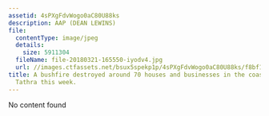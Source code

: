 ```yaml
---
assetid: 4sPXgFdvWogo0aC80U88ks
description: AAP (DEAN LEWINS)
file:
  contentType: image/jpeg
  details:
    size: 5911304
  fileName: file-20180321-165550-iyodv4.jpg
  url: //images.ctfassets.net/bsux5spekp1p/4sPXgFdvWogo0aC80U88ks/f8bf1e3d4aa5bae20ae2f395309cca16/file-20180321-165550-iyodv4.jpg
title: A bushfire destroyed around 70 houses and businesses in the coastal town of
  Tathra this week.
---
```

No content found